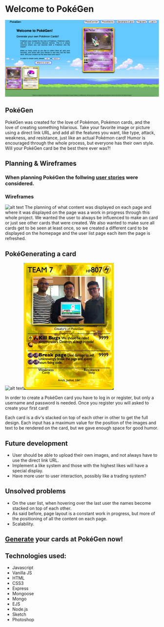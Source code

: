 # Welcome to PokéGen
![alt text](https://raw.githubusercontent.com/jablan08/pokegen/readme/public/images/readMe/pokegen-home-page.png)



## PokéGen
PokéGen was created for the love of Pokémon, Pokémon cards, and the love of creating something hilarious. Take your favorite image or picture using a direct link URL, and add all the features you want, like type, attack, weakness, and resistance, just like an actual Pokémon card! Humor is encouraged through the whole process, but everyone has their own style. Will your PokéGen card be the best there ever was?!


## Planning & Wireframes

### When planning PokéGen the follwing [user stories](https://raw.githubusercontent.com/jablan08/pokegen/master/public/images/readMe/user_stories.png) were considered.


### Wireframes
![alt text](https://raw.githubusercontent.com/jablan08/pokegen/readme/public/images/readMe/wire-frame.png)
The planning of what content was displayed on each page and where it was displayed on the page was a work in progress through this whole project. We wanted the user to always be influenced to make an card or just see other cards that were created. We also wanted to make sure all cards get to be seen at least once, so we created a different card to be displayed on the homepage and the user list page each item the page is refreshed. 


## PokéGenerating a card
![alt text](https://raw.githubusercontent.com/jablan08/pokegen/master/public/images/readMe/makecard.png)![alt text](https://raw.githubusercontent.com/jablan08/pokegen/master/public/images/Team7.png)

In order to create a PokéGen card you have to log in or register, but only a username and password is needed. Once you register you will asked to create your first card! 

Each card is a div's stacked on top of each other in other to get the full design. Each input has a maximum value for the position of the images and text to be rendered on the card, but we gave enough space for good humor.



## Future development
* User should be able to upload their own images, and not always have to use the direct link URL.
* Implement a like system and those with the highest likes will have a special display.
* Have more user to user interaction, possibly like a trading system?



## Unsolved problems
* On the user list, when hovering over the last user the names become stacked on top of each other.
* As said before, page layout is a constant work in progress, but more of the positioning of all the content on each page.
* Scalability.


## [Generate](https://pokegen.herokuapp.com/) your cards at PokéGen now!



## Technologies used:
* Javascript
* Vanilla JS
* HTML
* CSS3
* Express
* Mongoose 
* Mongo
* EJS
* Node.js
* Sketch
* Photoshop

